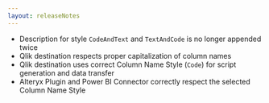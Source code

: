 ```yaml
---
layout: releaseNotes
---
```


- Description for style `CodeAndText` and `TextAndCode` is no longer appended twice
- Qlik destination respects proper capitalization of column names
- Qlik destination uses correct Column Name Style (`Code`) for script generation and data transfer
- Alteryx Plugin and Power BI Connector correctly respect the selected Column Name Style